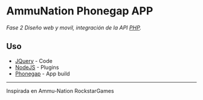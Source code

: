# AmmuNation Phonegap APP

_Fase 2 Diseño web y movil, integración de la API [PHP](https://github.com/Batuzzai/AmmuNation-PHP/)._

## Uso

* [JQuery](https://jquery.com/) - Code
* [NodeJS](https://nodejs.org/) - Plugins
* [Phonegap](https://phonegap.com/) - App build 

___
Inspirada en Ammu-Nation RockstarGames
